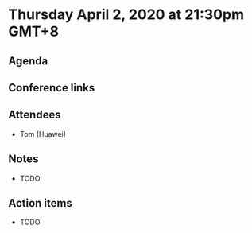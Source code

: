 # Thursday April 2, 2020 at 21:30pm GMT+8

## Agenda

## Conference links

## Attendees

* Tom (Huawei)

## Notes

* TODO

## Action items

* TODO
